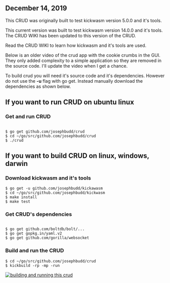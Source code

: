 ## December 14, 2019

This CRUD was originally built to test kickwasm version 5.0.0 and it's tools.

This current version was built to test kickwasm version 14.0.0 and it's tools. The CRUD WIKI has been updated to this version of the CRUD.

Read the CRUD WIKI to learn how kickwasm and it's tools are used.

Below is an older video of the crud app with the cookie crumbs in the GUI. They only added complexity to a simple application so they are removed in the source code. I'll update the video when I get a chance.

To build crud you will need it's source code and it's dependencies. However do not use the **-u** flag with go get. Instead manually download the dependencies as shown below.

## If you want to run CRUD on ubuntu linux

### Get and run CRUD

``` shell

$ go get github.com/josephbudd/crud
$ cd ~/go/src/github.com/josephbudd/crud
$ ./crud

```

## If you want to build CRUD on linux, windows, darwin

### Download kickwasm and it's tools

``` shell
$ go get -u github.com/josephbudd/kickawasm
$ cd ~/go/src/github.com/josephbudd/kickwasm
$ make install
$ make test
```

### Get CRUD's dependencies

``` shell

$ go get github.com/boltdb/bolt/...
$ go get gopkg.in/yaml.v2
$ go get github.com/gorilla/websocket

```

### Build and run the CRUD

``` shell
$ cd ~/go/src/github.com/josephbudd/crud
$ kickbuild -rp -mp -run
```

[![building and running this crud](https://i.vimeocdn.com/video/803693464.webp?mw=550&amp;mh=310&amp;q=70)](https://vimeo.com/351949802)

